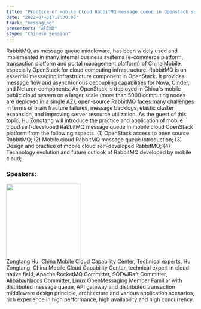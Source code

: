 ```yaml
---
title: "Practice of mobile Cloud RabbitMQ message queue in Openstack super scale application"
date: "2022-07-31T17:30:00"
track: "messaging"
presenters: "胡宗棠"
stype: "Chinese Session"
---
```

RabbitMQ, as message queue middleware, has been widely used and implemented in many internal business systems (e-commerce platform, transaction platform and portal management platform) of China Mobile, especially OpenStack for cloud computing infrastructure. RabbitMQ is an essential messaging infrastructure component in OpenStack. It provides message flow and asynchronous decoupling capabilities for Nova, Cinder, and Neturon components. As OpenStack is deployed in China's mobile public cloud system on a larger scale (more than 5000 computing nodes are deployed in a single AZ), open-source RabbitMQ faces many challenges in terms of brain fracture failures, message backlogs, elastic cluster expansion, and improving server resource utilization.
As the guest of this topic, Hu Zongtang will introduce the practice and application of mobile cloud self-developed RabbitMQ message queue in mobile cloud OpenStack platform from the following aspects.
(1) OpenStack access to open source RabbitMQ;
(2) Mobile cloud RabbitMQ message queue introduction;
(3) Design and practice of mobile cloud self-developed RabbitMQ;
(4) Technology evolution and future outlook of RabbitMQ developed by mobile cloud;
 ### Speakers: 
 <img src="images/speaker/1246.png" width="200" /><br>Zongtang Hu: China Mobile Cloud Capability Center, Technical experts, Hu Zongtang, China Mobile Cloud Capability Center, technical expert in cloud native field,
Apache RocketMQ Committer, SOFAJRaft Committer,
Alibaba/Nacos Committer, Linux OpenMessaging Member
Familiar with distributed message queue, API gateway and distributed transaction middleware design principle, architecture and various application scenarios, rich experience in high performance, high availability and high concurrency.

 